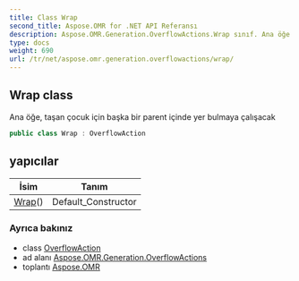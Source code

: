 ```yaml
---
title: Class Wrap
second_title: Aspose.OMR for .NET API Referansı
description: Aspose.OMR.Generation.OverflowActions.Wrap sınıf. Ana öğe taşan çocuk için başka bir parent içinde yer bulmaya çalışacak
type: docs
weight: 690
url: /tr/net/aspose.omr.generation.overflowactions/wrap/
---
```

## Wrap class

Ana öğe, taşan çocuk için başka bir parent içinde yer bulmaya çalışacak

```csharp
public class Wrap : OverflowAction
```

## yapıcılar

| İsim | Tanım |
| --- | --- |
| [Wrap](wrap/)() | Default_Constructor |

### Ayrıca bakınız

* class [OverflowAction](../overflowaction/)
* ad alanı [Aspose.OMR.Generation.OverflowActions](../../aspose.omr.generation.overflowactions/)
* toplantı [Aspose.OMR](../../)



